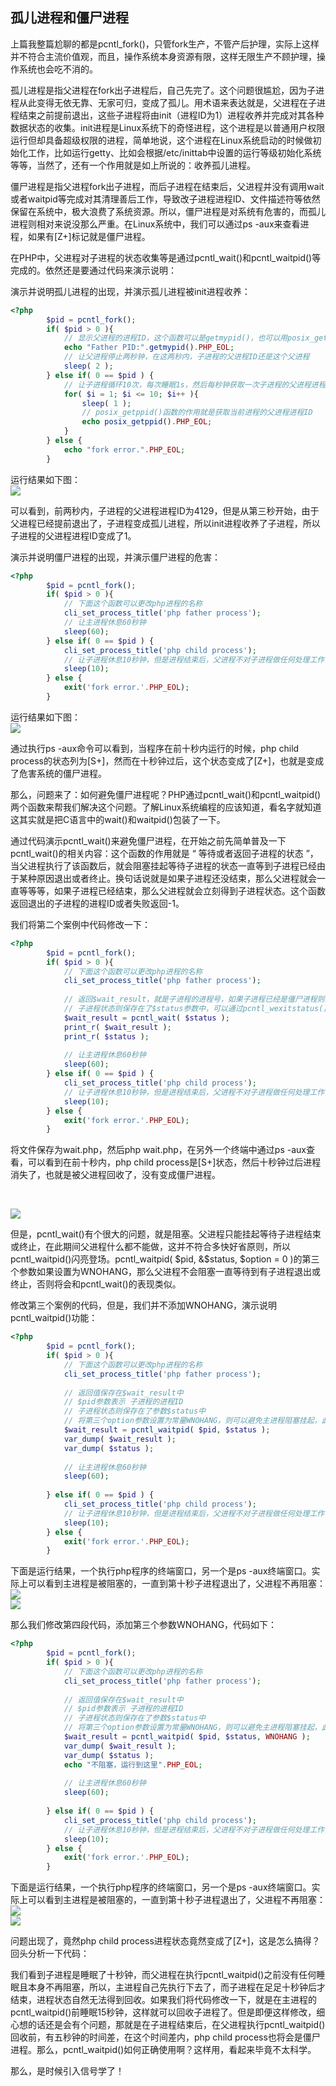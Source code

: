 
## 孤儿进程和僵尸进程
上篇我整篇尬聊的都是pcntl_fork()，只管fork生产，不管产后护理，实际上这样并不符合主流价值观，而且，操作系统本身资源有限，这样无限生产不顾护理，操作系统也会吃不消的。

孤儿进程是指父进程在fork出子进程后，自己先完了。这个问题很尴尬，因为子进程从此变得无依无靠、无家可归，变成了孤儿。用术语来表达就是，父进程在子进程结束之前提前退出，这些子进程将由init（进程ID为1）进程收养并完成对其各种数据状态的收集。init进程是Linux系统下的奇怪进程，这个进程是以普通用户权限运行但却具备超级权限的进程，简单地说，这个进程在Linux系统启动的时候做初始化工作，比如运行getty、比如会根据/etc/inittab中设置的运行等级初始化系统等等，当然了，还有一个作用就是如上所说的：收养孤儿进程。

僵尸进程是指父进程fork出子进程，而后子进程在结束后，父进程并没有调用wait或者waitpid等完成对其清理善后工作，导致改子进程进程ID、文件描述符等依然保留在系统中，极大浪费了系统资源。所以，僵尸进程是对系统有危害的，而孤儿进程则相对来说没那么严重。在Linux系统中，我们可以通过ps -aux来查看进程，如果有[Z+]标记就是僵尸进程。

在PHP中，父进程对子进程的状态收集等是通过pcntl_wait()和pcntl_waitpid()等完成的。依然还是要通过代码来演示说明：

演示并说明孤儿进程的出现，并演示孤儿进程被init进程收养：
```php
<?php
        $pid = pcntl_fork();
		if( $pid > 0 ){
		    // 显示父进程的进程ID，这个函数可以是getmypid()，也可以用posix_getpid()
			echo "Father PID:".getmypid().PHP_EOL;
		    // 让父进程停止两秒钟，在这两秒内，子进程的父进程ID还是这个父进程
		    sleep( 2 );
		} else if( 0 == $pid ) {
		    // 让子进程循环10次，每次睡眠1s，然后每秒钟获取一次子进程的父进程进程ID
		    for( $i = 1; $i <= 10; $i++ ){
			    sleep( 1 );
				// posix_getppid()函数的作用就是获取当前进程的父进程进程ID
				echo posix_getppid().PHP_EOL;
			}
		} else {
		    echo "fork error.".PHP_EOL;
		}
```
运行结果如下图：
<br>
![](https://static.ti-node.com/6375549819984805889)

可以看到，前两秒内，子进程的父进程进程ID为4129，但是从第三秒开始，由于父进程已经提前退出了，子进程变成孤儿进程，所以init进程收养了子进程，所以子进程的父进程进程ID变成了1。

演示并说明僵尸进程的出现，并演示僵尸进程的危害：

```php
<?php
        $pid = pcntl_fork();
		if( $pid > 0 ){
		    // 下面这个函数可以更改php进程的名称
			cli_set_process_title('php father process');
		    // 让主进程休息60秒钟
		    sleep(60);
		} else if( 0 == $pid ) {
		    cli_set_process_title('php child process');
			// 让子进程休息10秒钟，但是进程结束后，父进程不对子进程做任何处理工作，这样这个子进程就会变成僵尸进程
			sleep(10);
		} else {
		    exit('fork error.'.PHP_EOL);
		}
```

运行结果如下图：
<br>
![](https://static.ti-node.com/6375554233759956993)

通过执行ps -aux命令可以看到，当程序在前十秒内运行的时候，php child process的状态列为[S+]，然而在十秒钟过后，这个状态变成了[Z+]，也就是变成了危害系统的僵尸进程。

那么，问题来了：如何避免僵尸进程呢？PHP通过pcntl_wait()和pcntl_waitpid()两个函数来帮我们解决这个问题。了解Linux系统编程的应该知道，看名字就知道这其实就是把C语言中的wait()和waitpid()包装了一下。

通过代码演示pcntl_wait()来避免僵尸进程，在开始之前先简单普及一下pcntl_wait()的相关内容：这个函数的作用就是 “ 等待或者返回子进程的状态 ”，当父进程执行了该函数后，就会阻塞挂起等待子进程的状态一直等到子进程已经由于某种原因退出或者终止。换句话说就是如果子进程还没结束，那么父进程就会一直等等等，如果子进程已经结束，那么父进程就会立刻得到子进程状态。这个函数返回退出的子进程的进程ID或者失败返回-1。

我们将第二个案例中代码修改一下：
```php
<?php
        $pid = pcntl_fork();
		if( $pid > 0 ){
		    // 下面这个函数可以更改php进程的名称
			cli_set_process_title('php father process');
			
			// 返回$wait_result，就是子进程的进程号，如果子进程已经是僵尸进程则为0
			// 子进程状态则保存在了$status参数中，可以通过pcntl_wexitstatus()等一系列函数来查看$status的状态信息是什么
			$wait_result = pcntl_wait( $status );
			print_r( $wait_result );
			print_r( $status );
			
		    // 让主进程休息60秒钟
		    sleep(60);
		} else if( 0 == $pid ) {
		    cli_set_process_title('php child process');
			// 让子进程休息10秒钟，但是进程结束后，父进程不对子进程做任何处理工作，这样这个子进程就会变成僵尸进程
			sleep(10);
		} else {
		    exit('fork error.'.PHP_EOL);
		}
```

将文件保存为wait.php，然后php wait.php，在另外一个终端中通过ps -aux查看，可以看到在前十秒内，php child process是[S+]状态，然后十秒钟过后进程消失了，也就是被父进程回收了，没有变成僵尸进程。

<br>

![](https://static.ti-node.com/6375564405479833601)

但是，pcntl_wait()有个很大的问题，就是阻塞。父进程只能挂起等待子进程结束或终止，在此期间父进程什么都不能做，这并不符合多快好省原则，所以pcntl_waitpid()闪亮登场。pcntl_waitpid( $pid, &$status, $option = 0 )的第三个参数如果设置为WNOHANG，那么父进程不会阻塞一直等待到有子进程退出或终止，否则将会和pcntl_wait()的表现类似。

修改第三个案例的代码，但是，我们并不添加WNOHANG，演示说明pcntl_waitpid()功能：
```php
<?php
        $pid = pcntl_fork();
		if( $pid > 0 ){
		    // 下面这个函数可以更改php进程的名称
			cli_set_process_title('php father process');
			
			// 返回值保存在$wait_result中
			// $pid参数表示 子进程的进程ID
			// 子进程状态则保存在了参数$status中
			// 将第三个option参数设置为常量WNOHANG，则可以避免主进程阻塞挂起，此处父进程将立即返回继续往下执行剩下的代码
			$wait_result = pcntl_waitpid( $pid, $status );
			var_dump( $wait_result );
			var_dump( $status );
			
		    // 让主进程休息60秒钟
		    sleep(60);
			
		} else if( 0 == $pid ) {
		    cli_set_process_title('php child process');
			// 让子进程休息10秒钟，但是进程结束后，父进程不对子进程做任何处理工作，这样这个子进程就会变成僵尸进程
			sleep(10);
		} else {
		    exit('fork error.'.PHP_EOL);
		}
```

下面是运行结果，一个执行php程序的终端窗口，另一个是ps -aux终端窗口。实际上可以看到主进程是被阻塞的，一直到第十秒子进程退出了，父进程不再阻塞：
<br>
![](https://static.ti-node.com/6375667961356615681)
<br>
![](https://static.ti-node.com/6375668057506840577)

那么我们修改第四段代码，添加第三个参数WNOHANG，代码如下：
```php
<?php
        $pid = pcntl_fork();
		if( $pid > 0 ){
		    // 下面这个函数可以更改php进程的名称
			cli_set_process_title('php father process');
			
			// 返回值保存在$wait_result中
			// $pid参数表示 子进程的进程ID
			// 子进程状态则保存在了参数$status中
			// 将第三个option参数设置为常量WNOHANG，则可以避免主进程阻塞挂起，此处父进程将立即返回继续往下执行剩下的代码
			$wait_result = pcntl_waitpid( $pid, $status, WNOHANG );
			var_dump( $wait_result );
			var_dump( $status );
			echo "不阻塞，运行到这里".PHP_EOL;
			
		    // 让主进程休息60秒钟
		    sleep(60);
			
		} else if( 0 == $pid ) {
		    cli_set_process_title('php child process');
			// 让子进程休息10秒钟，但是进程结束后，父进程不对子进程做任何处理工作，这样这个子进程就会变成僵尸进程
			sleep(10);
		} else {
		    exit('fork error.'.PHP_EOL);
		}
```

下面是运行结果，一个执行php程序的终端窗口，另一个是ps -aux终端窗口。实际上可以看到主进程是被阻塞的，一直到第十秒子进程退出了，父进程不再阻塞：
<br>
![](https://static.ti-node.com/6375670669899726848)
<br>
![](https://static.ti-node.com/6375670752070336513)

问题出现了，竟然php child process进程状态竟然变成了[Z+]，这是怎么搞得？回头分析一下代码：

我们看到子进程是睡眠了十秒钟，而父进程在执行pcntl_waitpid()之前没有任何睡眠且本身不再阻塞，所以，主进程自己先执行下去了，而子进程在足足十秒钟后才结束，进程状态自然无法得到回收。如果我们将代码修改一下，就是在主进程的pcntl_waitpid()前睡眠15秒钟，这样就可以回收子进程了。但是即便这样修改，细心想的话还是会有个问题，那就是在子进程结束后，在父进程执行pcntl_waitpid()回收前，有五秒钟的时间差，在这个时间差内，php child process也将会是僵尸进程。那么，pcntl_waitpid()如何正确使用啊？这样用，看起来毕竟不太科学。

那么，是时候引入信号学了！
